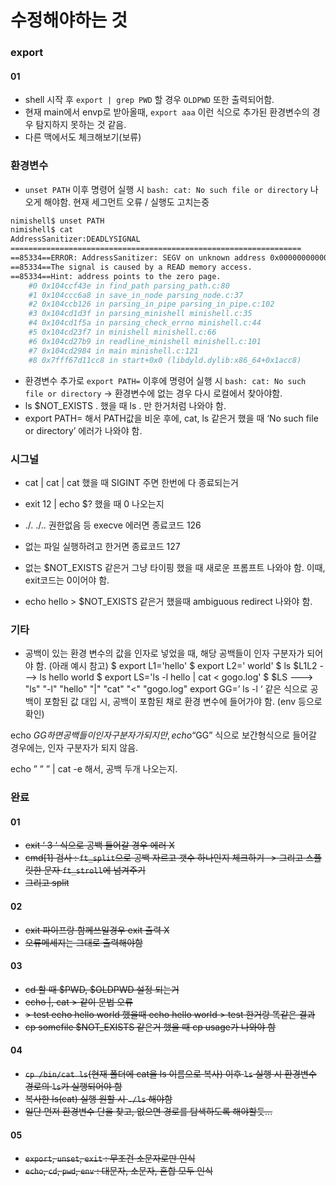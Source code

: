 # 수정해야하는 것

### export
#### 01
- shell 시작 후 `export | grep PWD` 할 경우 `OLDPWD` 또한 출력되어함.
- 현재 main에서 envp로 받아올때, `export aaa` 이런 식으로 추가된 환경변수의 경우 탐지하지 못하는 것 같음.
- 다른 맥에서도 체크해보기(보류)

### 환경변수
- `unset PATH` 이후 명령어 실행 시 `bash: cat: No such file or directory` 나오게 해야함. 현재 세그먼트 오류 / 실행도 고치는중
``` bash
nimishell$ unset PATH
nimishell$ cat
AddressSanitizer:DEADLYSIGNAL
=================================================================
==85334==ERROR: AddressSanitizer: SEGV on unknown address 0x000000000000 (pc 0x000104ccf43e bp 0x7ffeeaf50ee0 sp 0x7ffeeaf50e70 T0)
==85334==The signal is caused by a READ memory access.
==85334==Hint: address points to the zero page.
	#0 0x104ccf43e in find_path parsing_path.c:80
	#1 0x104ccc6a8 in save_in_node parsing_node.c:37
	#2 0x104ccb126 in parsing_in_pipe parsing_in_pipe.c:102
	#3 0x104cd1d3f in parsing_minishell minishell.c:35
	#4 0x104cd1f5a in parsing_check_errno minishell.c:44
	#5 0x104cd23f7 in minishell minishell.c:66
	#6 0x104cd27b9 in readline_minishell minishell.c:101
	#7 0x104cd2984 in main minishell.c:121
	#8 0x7fff67d11cc8 in start+0x0 (libdyld.dylib:x86_64+0x1acc8)
```

- 환경변수 추가로 `export PATH=` 이후에 명령어 실행 시 `bash: cat: No such file or directory` -> 환경변수에 없는 경우 다시 로컬에서 찾아야함.
- ls $NOT_EXISTS . 했을 때 ls . 만 한거처럼 나와야 함.
- export PATH=  해서 PATH값을 비운 후에, cat, ls 같은거 했을 때 ‘No such file or directory’ 에러가 나와야 함.

### 시그널
- cat | cat | cat 했을 때 SIGINT 주면 한번에 다 종료되는거

- exit 12 | echo $? 했을 때 0 나오는지

- ./.  ./..  권한없음 등 execve 에러면 종료코드 126

- 없는 파일 실행하려고 한거면 종료코드 127

- 없는 $NOT_EXISTS 같은거 그냥 타이핑 했을 때 새로운 프롬프트 나와야 함. 이때, exit코드는 0이어야 함.

- echo hello > $NOT_EXISTS 같은거 했을때 ambiguous redirect 나와야 함.

### 기타
- 공백이 있는 환경 변수의 값을 인자로 넣었을 때, 해당 공백들이 인자 구분자가 되어야 함. (아래 예시 참고)
$ export L1='hello'
$ export L2=' world'
$ ls $L1L2 ---> ls hello world
$ export LS='ls -l hello | cat < gogo.log'
$ $LS ---> "ls" "-l" "hello" "|" "cat" "<" "gogo.log"
export GG=’           ls -l  ‘ 같은 식으로 공백이 포함된 값 대입 시, 공백이 포함된 채로 환경 변수에 들어가야 함. (env 등으로 확인)

echo $GG 하면 공백들이 인자 구분자가 되지만, echo “$GG” 식으로 보간형식으로 들어갈 경우에는, 인자 구분자가 되지 않음.

echo ” ” ” | cat -e   해서, 공백 두개 나오는지.

### 완료
#### 01
- ~~exit ‘  3 ‘ 식으로 공백 들어갈 경우 에러 X~~
- ~~cmd[1] 검사 : `ft_split`으로 공백 자르고 갯수 하나인지 체크하기 -> 그리고 스플릿한 문자 `ft_stroll`에 넘겨주기~~
- ~~그리고 split~~
#### 02
- ~~exit 파이프랑 함께쓰일경우 exit 출력 X~~
- ~~오류메세지는 그대로 출력해야함~~

#### 03
- ~~cd 할 때 $PWD, $OLDPWD 설정 되는거~~
- ~~echo |, cat > 같이 문법 오류~~
- ~~> test echo hello world  했을때  echo hello world > test  한거랑 똑같은 결과~~
- ~~cp somefile $NOT_EXISTS 같은거 했을 때 cp usage가 나와야 함~~

#### 04
- ~~`cp /bin/cat ls`(현재 폴더에 cat을 ls 이름으로 복사) 이후 `ls` 실행 시 환경변수 경로의 `ls`가 실행되어야 함~~
- ~~복사한 ls(cat) 실행 원할 시 `./ls` 해야함~~
- ~~일단 먼저 환경변수 단을 찾고, 없으면 경로를 탐색하도록 해야할듯...~~

#### 05
- ~~`export`, `unset`, `exit` : 무조건 소문자로만 인식~~
- ~~`echo`, `cd`, `pwd`, `env` : 대문자, 소문자, 혼합 모두 인식~~